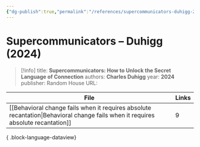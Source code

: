```yaml
---
{"dg-publish":true,"permalink":"/references/supercommunicators-duhigg-2024/"}
---
```



# Supercommunicators – Duhigg (2024)

> [!info]
> title: **Supercommunicators: How to Unlock the Secret Language of Connection**
> authors: **Charles Duhigg**
> year: **2024**
> publisher: Random House
> URL: 



| File                                                                                                                                | Links |
| ----------------------------------------------------------------------------------------------------------------------------------- | ----- |
| [[Behavioral change fails when it requires absolute recantation\|Behavioral change fails when it requires absolute recantation]] | 9     |

{ .block-language-dataview}
